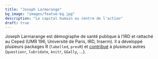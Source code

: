 ```yaml
---
title: "Joseph Larmarange"
bg_image: "images/featue-bg.jpg"
description: "Le capital humain au centre de l'action"
draft: true
---
```


Joseph Larmarange est démographe de santé publique à l’IRD et rattaché au Ceped (UMR 196, Université de Paris, IRD, Inserm). Il a développé plusieurs packages R (`labelled`, `prevR`) et [contribué](https://www.rdocumentation.org/collaborators/name/Joseph%20Larmarange) à plusieurs autres (`questionr`, `lubridate`, `knitr`, `GGally`, ...).
